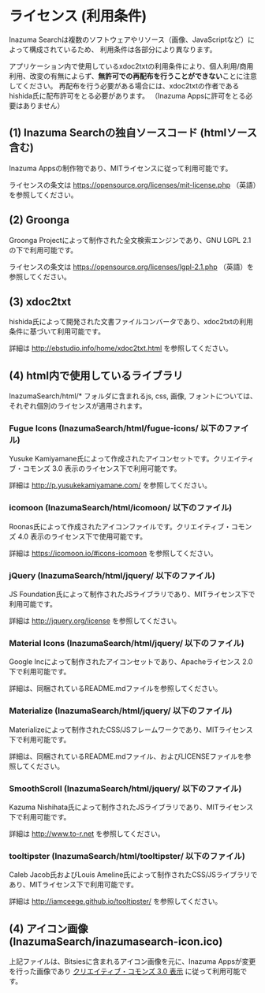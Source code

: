 ライセンス (利用条件)
====================

Inazuma Searchは複数のソフトウェアやリソース（画像、JavaScriptなど）によって構成されているため、
利用条件は各部分により異なります。

アプリケーション内で使用しているxdoc2txtの利用条件により、個人利用/商用利用、改変の有無によらず、**無許可での再配布を行うことができない**ことに注意してください。
再配布を行う必要がある場合には、xdoc2txtの作者であるhishida氏に配布許可をとる必要があります。
（Inazuma Appsに許可をとる必要はありません）


(1) Inazuma Searchの独自ソースコード (htmlソース含む)
-----------------------------------------------------
Inazuma Appsの制作物であり、MITライセンスに従って利用可能です。

ライセンスの条文は <https://opensource.org/licenses/mit-license.php> （英語）を参照してください。

(2) Groonga 
-----------

Groonga Projectによって制作された全文検索エンジンであり、GNU LGPL 2.1の下で利用可能です。

ライセンスの条文は <https://opensource.org/licenses/lgpl-2.1.php> （英語）を参照してください。


(3) xdoc2txt
------------

hishida氏によって開発された文書ファイルコンバータであり、xdoc2txtの利用条件に基づいて利用可能です。

詳細は  <http://ebstudio.info/home/xdoc2txt.html> を参照してください。



(4) html内で使用しているライブラリ
----------------------------
InazumaSearch/html/* フォルダに含まれるjs, css, 画像, フォントについては、それぞれ個別のライセンスが適用されます。

### Fugue Icons (InazumaSearch/html/fugue-icons/ 以下のファイル) ### 

Yusuke Kamiyamane氏によって作成されたアイコンセットです。クリエイティブ・コモンズ 3.0 表示のライセンス下で利用可能です。

詳細は <http://p.yusukekamiyamane.com/> を参照してください。

### icomoon (InazumaSearch/html/icomoon/ 以下のファイル) ### 

Roonas氏によって作成されたアイコンファイルです。クリエイティブ・コモンズ 4.0 表示のライセンス下で使用可能です。

詳細は <https://icomoon.io/#icons-icomoon> を参照してください。

### jQuery (InazumaSearch/html/jquery/ 以下のファイル) ###

JS Foundation氏によって制作されたJSライブラリであり、MITライセンス下で利用可能です。

詳細は <http://jquery.org/license> を参照してください。

### Material Icons (InazumaSearch/html/jquery/ 以下のファイル) ###

Google Incによって制作されたアイコンセットであり、Apacheライセンス 2.0下で利用可能です。

詳細は、同梱されているREADME.mdファイルを参照してください。

### Materialize (InazumaSearch/html/jquery/ 以下のファイル) ###

Materializeによって制作されたCSS/JSフレームワークであり、MITライセンス下で利用可能です。

詳細は、同梱されているREADME.mdファイル、およびLICENSEファイルを参照してください。

### SmoothScroll (InazumaSearch/html/jquery/ 以下のファイル) ###

Kazuma Nishihata氏によって制作されたJSライブラリであり、MITライセンス下で利用可能です。

詳細は <http://www.to-r.net> を参照してください。

### tooltipster (InazumaSearch/html/tooltipster/ 以下のファイル) ###

Caleb Jacob氏およびLouis Ameline氏によって制作されたCSS/JSライブラリであり、MITライセンス下で利用可能です。

詳細は <http://iamceege.github.io/tooltipster/> を参照してください。

(4) アイコン画像 (InazumaSearch/inazumasearch-icon.ico)
-----------

上記ファイルは、Bitsiesに含まれるアイコン画像を元に、Inazuma Appsが変更を行った画像であり
[クリエイティブ・コモンズ 3.0 表示](https://creativecommons.org/licenses/by/3.0/deed.ja) に従って利用可能です。